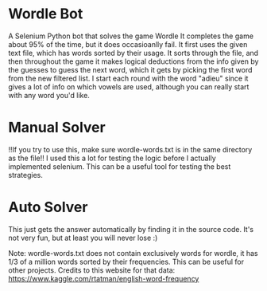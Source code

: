 # Wordle Bot

A Selenium Python bot that solves the game Wordle
It completes the game about 95% of the time, but it does occasioanlly fail.
It first uses the given text file, which has words sorted by their usage.
It sorts through the file, and then throughout the game it makes logical deductions
from the info given by the guesses to guess the next word, which it gets by picking the
first word from the new filtered list.
I start each round with the word "adieu" since it gives a lot of info on which vowels are
used, although you can really start with any word you'd like.

# Manual Solver

!!If you try to use this, make sure wordle-words.txt is in the same directory as the file!!
I used this a lot for testing the logic before I actually implemented selenium.
This can be a useful tool for testing the best strategies.

# Auto Solver

This just gets the answer automatically by finding it in the source code.
It's not very fun, but at least you will never lose :)

Note: wordle-words.txt does not contain exclusively words for wordle, it has 1/3 of a million words
sorted by their frequencies. This can be useful for other projects.
Credits to this website for that data: https://www.kaggle.com/rtatman/english-word-frequency
